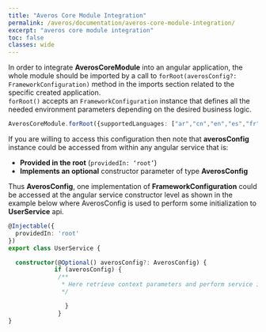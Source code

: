 ```yaml
---
title: "Averos Core Module Integration"
permalink: /averos/documentation/averos-core-module-integration/
excerpt: "averos core module integration"
toc: false
classes: wide
---
```


In order to integrate **AverosCoreModule** into an angular application, the whole module should be imported by a call to `forRoot(averosConfig?: FrameworkConfiguration)` method in the imports section related to the specific created application.<br/>
`forRoot()` accepts an `FrameworkConfiguration` instance that defines all the needed environment parameters depending on the desired business logic. <br/>

```typescript
AverosCoreModule.forRoot({supportedLanguages: ["ar","cn","en","es","fr","de","jp","nl","no","ru","se"]}),
```

If you are willing to access this configuration then note that **averosConfig** instance could be accessed from within any angular service that is:
-	**Provided in the root** (`providedIn: ‘root’`)
-	**Implements an optional** constructor parameter of type **AverosConfig**

Thus **AverosConfig**, one implementation of **FrameworkConfiguration** could be accessed at the angular service constructor level as shown in the example below where AverosConfig is used to perform some initialization to **UserService** api.

```typescript
@Injectable({
  providedIn: 'root'
})
export class UserService {

  constructor(@Optional() averosConfig?: AverosConfig) { 
             if (averosConfig) { 
              /**
               * Here retrieve context parameters and perform service initialization if needed
               */

                }
              }
}
```